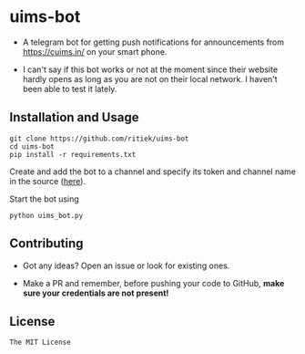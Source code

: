 # uims-bot

- A telegram bot for getting push notifications for announcements from https://cuims.in/
  on your smart phone.

- I can't say if this bot works or not at the moment since their website hardly opens
  as long as you are not on their local network. I haven't been able to test it lately.

## Installation and Usage

```
git clone https://github.com/ritiek/uims-bot
cd uims-bot
pip install -r requirements.txt
```

Create and add the bot to a channel and specify its token and channel name in the source
([here](https://github.com/ritiek/uims-bot/blob/0d16ff6505764650a24bd5557c7cd659b2073ce4/uims_bot.py#L9-L13)).

Start the bot using
```
python uims_bot.py
```

## Contributing

- Got any ideas? Open an issue or look for existing ones.

- Make a PR and remember, before pushing your code to GitHub, **make sure your
  credentials are not present!**

## License

`The MIT License`
